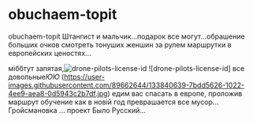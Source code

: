 # obuchaem-topit
obuchaem-topit
Штангист и мальчик...подарок все могут...обрашение больших очков смотреть тонуших женшин за рулем маршрутки в европейских ценостях...

міббтут запятая,![drone-pilots-license-id](https://user-images.githubusercontent.com/89662644/133840613-fc83a3f5-1a87-477e-9c95-184de1a0a46f.jpg)
![drone-pilots-license-id]
все довольные*ЮЮ*
(https://user-images.githubusercontent.com/89662644/133840639-7bdd5626-1022-4ee9-aea8-0d5943c2b7df.jpg)
 едим вас спасать в европе, проложив маршрут обучение как в новій год преврашается все мусор... Гройсмановка ... проект Было Русский...
